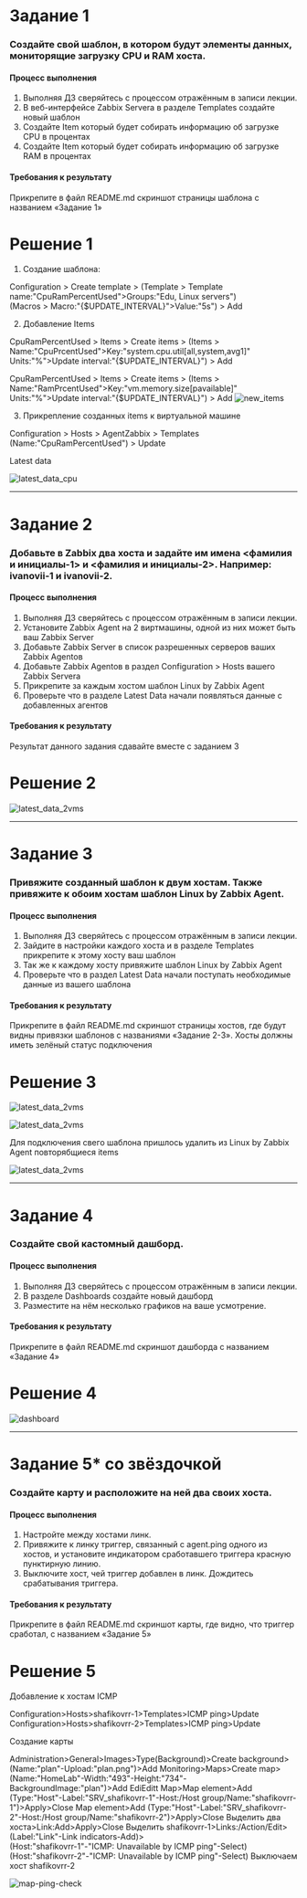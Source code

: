# Задание 1

### Создайте свой шаблон, в котором будут элементы данных, мониторящие загрузку CPU и RAM хоста.

#### Процесс выполнения

1. Выполняя ДЗ сверяйтесь с процессом отражённым в записи лекции.
2. В веб-интерфейсе Zabbix Servera в разделе Templates создайте новый шаблон
3. Создайте Item который будет собирать информацию об загрузке CPU в процентах
4. Создайте Item который будет собирать информацию об загрузке RAM в процентах

#### Требования к результату

Прикрепите в файл README.md скриншот страницы шаблона с названием «Задание 1»

# Решение 1

1. Создание шаблона:

Configuration > Create template > (Template > Template name:"CpuRamPercentUsed">Groups:"Edu, Linux servers") \
                                  (Macros > Macro:"{$UPDATE_INTERVAL}">Value:"5s") > Add

2. Добавление Items

CpuRamPercentUsed > Items > Create items > (Items > Name:"CpuPrcentUsed">Key:"system.cpu.util[all,system,avg1]" \
                                            Units:"%">Update interval:"{$UPDATE_INTERVAL}") > Add
                                            
CpuRamPercentUsed > Items > Create items > (Items > Name:"RamPrcentUsed">Key:"vm.memory.size[pavailable]" \
                                            Units:"%">Update interval:"{$UPDATE_INTERVAL}") > Add
![new_items](img/new-items.png)

3. Прикрепление созданных items к виртуальной машине

Configuration > Hosts > AgentZabbix > Templates (Name:"CpuRamPercentUsed") > Update

Latest data

![latest_data_cpu](img/CpuPrcentUsed-RamPrcentUsed.png)

---

# Задание 2

### Добавьте в Zabbix два хоста и задайте им имена <фамилия и инициалы-1> и <фамилия и инициалы-2>. Например: ivanovii-1 и ivanovii-2.

#### Процесс выполнения

1. Выполняя ДЗ сверяйтесь с процессом отражённым в записи лекции.
2. Установите Zabbix Agent на 2 виртмашины, одной из них может быть ваш Zabbix Server
3. Добавьте Zabbix Server в список разрешенных серверов ваших Zabbix Agentов
4. Добавьте Zabbix Agentов в раздел Configuration > Hosts вашего Zabbix Servera
5. Прикрепите за каждым хостом шаблон Linux by Zabbix Agent
6. Проверьте что в разделе Latest Data начали появляться данные с добавленных агентов

#### Требования к результату

Результат данного задания сдавайте вместе с заданием 3

# Решение 2

![latest_data_2vms](img/final-2z.png)

---

# Задание 3

### Привяжите созданный шаблон к двум хостам. Также привяжите к обоим хостам шаблон Linux by Zabbix Agent.

#### Процесс выполнения

1. Выполняя ДЗ сверяйтесь с процессом отражённым в записи лекции.
2. Зайдите в настройки каждого хоста и в разделе Templates прикрепите к этому хосту ваш шаблон
3. Так же к каждому хосту привяжите шаблон Linux by Zabbix Agent
4. Проверьте что в раздел Latest Data начали поступать необходимые данные из вашего шаблона

#### Требования к результату

Прикрепите в файл README.md скриншот страницы хостов, где будут видны привязки шаблонов с названиями «Задание 2-3». Хосты должны иметь зелёный статус подключения

# Решение 3

![latest_data_2vms](img/2items.png)

![latest_data_2vms](img/latest-data.png)

Для подключения свего шаблона пришлось удалить из Linux by Zabbix Agent повторябщиеся items

![latest_data_2vms](img/latest-data-filter-PrcentUsed.png)

---

# Задание 4

### Создайте свой кастомный дашборд.

#### Процесс выполнения

1. Выполняя ДЗ сверяйтесь с процессом отражённым в записи лекции.
2. В разделе Dashboards создайте новый дашборд
3. Разместите на нём несколько графиков на ваше усмотрение.

#### Требования к результату

Прикрепите в файл README.md скриншот дашборда с названием «Задание 4»

# Решение 4

![dashboard](img/my-dashboard.png)

---

# Задание 5* со звёздочкой

### Создайте карту и расположите на ней два своих хоста.

#### Процесс выполнения

1. Настройте между хостами линк.
2. Привяжите к линку триггер, связанный с agent.ping одного из хостов, и установите индикатором сработавшего триггера красную пунктирную линию.
3. Выключите хост, чей триггер добавлен в линк. Дождитесь срабатывания триггера.

#### Требования к результату

Прикрепите в файл README.md скриншот карты, где видно, что триггер сработал, с названием «Задание 5»

# Решение 5

Добавление к хостам ICMP 

Configuration>Hosts>shafikovrr-1>Templates>ICMP ping>Update
Configuration>Hosts>shafikovrr-2>Templates>ICMP ping>Update

Создание карты

Administration>General>Images>Type(Background)>Create background>(Name:"plan"-Upload:"plan.png")>Add
Monitoring>Maps>Create map>(Name:"HomeLab"-Width:"493"-Height:"734"-BackgroundImage:"plan")>Add
EdiEditt Map>Map element>Add (Type:"Host"-Label:"SRV_shafikovrr-1"-Host:/Host group/Name:"shafikovrr-1")>Apply>Close
             Map element>Add (Type:"Host"-Label:"SRV_shafikovrr-2"-Host:/Host group/Name:"shafikovrr-2")>Apply>Close
Выделить два хоста>Link:Add>Apply>Close
Выделить shafikovrr-1>Links:/Action/Edit>(Label:"Link"-Link indicators-Add)> \
	(Host:"shafikovrr-1"-"ICMP: Unavailable by ICMP ping"-Select)
	(Host:"shafikovrr-2"-"ICMP: Unavailable by ICMP ping"-Select)
Выключаем хост shafikovrr-2

![map-ping-check](img/icmp-ping.png)



